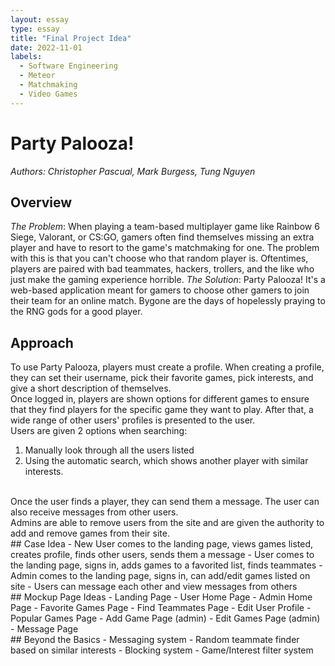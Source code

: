 ```yaml
---
layout: essay
type: essay
title: "Final Project Idea"
date: 2022-11-01
labels:
  - Software Engineering
  - Meteor
  - Matchmaking
  - Video Games
---
```

# Party Palooza!
*Authors: Christopher Pascual, Mark Burgess, Tung Nguyen*
<br />
## Overview
*The Problem*: When playing a team-based multiplayer game like Rainbow 6 Siege, Valorant, or CS:GO, gamers often find themselves missing an extra player and have to resort to the game's matchmaking for one. The problem with this is that you can't choose who that random player is. Oftentimes, players are paired with bad teammates, hackers, trollers, and the like who just make the gaming experience horrible.
*The Solution*: Party Palooza! It's a web-based application meant for gamers to choose other gamers to join their team for an online match. Bygone are the days of hopelessly praying to the RNG gods for a good player.
<br />
## Approach
To use Party Palooza, players must create a profile. When creating a profile, they can set their username, pick their favorite games, pick interests, and give a short description of themselves.
<br />
Once logged in, players are shown options for different games to ensure that they find players for the specific game they want to play. After that, a wide range of other users' profiles is presented to the user.
<br />
Users are given 2 options when searching:
1) Manually look through all the users listed
2) Using the automatic search, which shows another player with similar interests.
<br />
Once the user finds a player, they can send them a message. The user can also receive messages from other users.
<br />
Admins are able to remove users from the site and are given the authority to add and remove games from their site.
<br />
## Case Idea
- New User comes to the landing page, views games listed, creates profile, finds other users, sends them a message
- User comes to the landing page, signs in, adds games to a favorited list, finds teammates
- Admin comes to the landing page, signs in, can add/edit games listed on site
- Users can message each other and view messages from others
<br />
## Mockup Page Ideas
- Landing Page
- User Home Page
- Admin Home Page
- Favorite Games Page
- Find Teammates Page
- Edit User Profile
- Popular Games Page
- Add Game Page (admin)
- Edit Games Page (admin)
- Message Page
<br />
## Beyond the Basics
- Messaging system
- Random teammate finder based on similar interests
- Blocking system
- Game/Interest filter system
